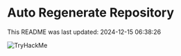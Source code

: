 # Auto Regenerate Repository

This README was last updated: 2024-12-15 06:38:26

 ![TryHackMe](https://tryhackme.com/badge/533634)